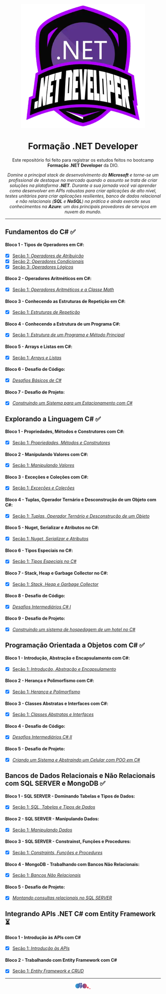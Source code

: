 <p align="center">
 <img src="https://github.com/TiLourinho/dio-dotnet/blob/main/curso.png" alt="Logo do curso Formação .NET Developer" width="400px" />
</p>

<h1 align="center">Formação .NET Developer</h1>

<p align="center">Este repositório foi feito para registrar os estudos feitos no bootcamp <strong>Formação .NET Developer</strong> da DIO.</p>

<p align="center"><i>Domine a principal stack de desenvolvimento da <strong>Microsoft</strong> e torne-se um profissional de destaque no mercado quando o assunto se trata de criar soluções na plataforma <strong>.NET</strong>. Durante a sua jornada você vai aprender como desenvolver em APIs robustas para criar aplicações de alto nível, testes unitários para criar aplicações resilientes, banco de dados relacional e não relacionais (<strong>SQL</strong> e <strong>NoSQL</strong>) na prática e ainda exercite seus conhecimentos na <strong>Azure</strong>: um dos principais provedores de serviços em nuvem do mundo.</i></p>
<hr>
 
## Fundamentos do C# :white_check_mark:

#### Bloco 1 - Tipos de Operadores em C#:

- [X] [Seção 1: _Operadores de Atribuição_](https://github.com/TiLourinho/dio-dotnet/tree/main/01%20-%20Fundamentos%20.NET/Bloco%2001%20-%20Tipos%20de%20Operadores%20em%20C%23/Se%C3%A7%C3%A3o%2001%20-%20Operadores%20de%20Atribui%C3%A7%C3%A3o)
- [X] [Seção 2: _Operadores Condicionais_](https://github.com/TiLourinho/dio-dotnet/tree/main/01%20-%20Fundamentos%20.NET/Bloco%2001%20-%20Tipos%20de%20Operadores%20em%20C%23/Se%C3%A7%C3%A3o%2002%20-%20Operadores%20Condicionais)
- [X] [Seção 3: _Operadores Lógicos_](https://github.com/TiLourinho/dio-dotnet/tree/main/01%20-%20Fundamentos%20.NET/Bloco%2001%20-%20Tipos%20de%20Operadores%20em%20C%23/Se%C3%A7%C3%A3o%2003%20-%20Operadores%20L%C3%B3gicos)

#### Bloco 2 - Operadores Aritméticos em C#:

- [X] [Seção 1: _Operadores Aritméticos e a Classe Math_](https://github.com/TiLourinho/dio-dotnet/tree/main/01%20-%20Fundamentos%20.NET/Bloco%2002%20-%20Operadores%20Aritm%C3%A9ticos%20em%20C%23/Se%C3%A7%C3%A3o%2001%20-%20Operadores%20Aritm%C3%A9ticos%20e%20a%20Classe%20Math)

#### Bloco 3 - Conhecendo as Estruturas de Repetição em C#:

- [X] [Seção 1: _Estruturas de Repetição_](https://github.com/TiLourinho/dio-dotnet/tree/main/01%20-%20Fundamentos%20.NET/Bloco%2003%20-%20Conhecendo%20as%20Estruturas%20de%20Repeti%C3%A7%C3%A3o%20em%20C%23/Se%C3%A7%C3%A3o%2001%20-%20Estruturas%20de%20Repeti%C3%A7%C3%A3o)

#### Bloco 4 - Conhecendo a Estrutura de um Programa C#:

- [X] [Seção 1: _Estrutura de um Programa e Método Principal_](https://github.com/TiLourinho/dio-dotnet/tree/main/01%20-%20Fundamentos%20.NET/Bloco%2004%20-%20Conhecendo%20a%20Estrutura%20de%20um%20Programa%20C%23/Se%C3%A7%C3%A3o%2001%20-%20Estrutura%20de%20um%20Programa%20e%20M%C3%A9todo%20Principal)

#### Bloco 5 - Arrays e Listas em C#:

- [X] [Seção 1: _Arrays e Listas_](https://github.com/TiLourinho/dio-dotnet/tree/main/01%20-%20Fundamentos%20.NET/Bloco%2005%20-%20Arrays%20e%20Listas%20em%20C%23/Se%C3%A7%C3%A3o%2001%20-%20Arrays%20e%20Listas)

#### Bloco 6 - Desafio de Código:

- [X] [_Desafios Básicos de C#_](https://github.com/TiLourinho/dio-dotnet/tree/main/01%20-%20Fundamentos%20.NET/Bloco%2006%20-%20Desafios%20B%C3%A1sicos%20de%20C%23)

#### Bloco 7 - Desafio de Projeto:

- [X] [_Construindo um Sistema para um Estacionamento com C#_](https://github.com/TiLourinho/trilha-net-fundamentos-desafio)

## Explorando a Linguagem C# :white_check_mark:

#### Bloco 1 - Propriedades, Métodos e Construtores com C#:

- [X] [Seção 1: _Propriedades, Métodos e Construtores_](https://github.com/TiLourinho/dio-dotnet/tree/main/02%20-%20Explorando%20a%20Linguagem%20C%23/Bloco%2001%20-%20Propriedades%2C%20M%C3%A9todos%20e%20Construtores%20com%20C%23/Se%C3%A7%C3%A3o%2001%20-%20Propriedades%2C%20M%C3%A9todos%20e%20Construtores)

#### Bloco 2 - Manipulando Valores com C#:

- [X] [Seção 1: _Manipulando Valores_](https://github.com/TiLourinho/dio-dotnet/tree/main/02%20-%20Explorando%20a%20Linguagem%20C%23/Bloco%2002%20-%20Manipulando%20Valores%20com%20C%23/Se%C3%A7%C3%A3o%2001%20-%20Manipulando%20Valores)

#### Bloco 3 - Exceções e Coleções com C#:

- [X] [Seção 1: _Exceções e Coleções_](https://github.com/TiLourinho/dio-dotnet/tree/main/02%20-%20Explorando%20a%20Linguagem%20C%23/Bloco%2003%20-%20Exce%C3%A7%C3%B5es%20e%20Cole%C3%A7%C3%B5es%20com%20C%23/Se%C3%A7%C3%A3o%201%20-%20Exce%C3%A7%C3%B5es%20e%20Cole%C3%A7%C3%B5es)

#### Bloco 4 - Tuplas, Operador Ternário e Desconstrução de um Objeto com C#:

- [X] [Seção 1: _Tuplas, Operador Ternário e Desconstrução de um Objeto_](https://github.com/TiLourinho/dio-dotnet/tree/main/02%20-%20Explorando%20a%20Linguagem%20C%23/Bloco%2004%20-%20Tuplas%2C%20Operador%20Tern%C3%A1rio%20e%20Desconstru%C3%A7%C3%A3o%20de%20um%20Objeto%20com%20C%23/Se%C3%A7%C3%A3o%2001%20-%20Tuplas%2C%20Operador%20Tern%C3%A1rio%20e%20Desconstru%C3%A7%C3%A3o%20de%20um%20Objeto)

#### Bloco 5 - Nuget, Serializar e Atributos no C#:

- [X] [Seção 1: _Nuget, Serializar e Atributos_](https://github.com/TiLourinho/dio-dotnet/tree/main/02%20-%20Explorando%20a%20Linguagem%20C%23/Bloco%2005%20-%20Nuget%2C%20Serializar%20e%20Atributos%20no%20C%23/Se%C3%A7%C3%A3o%2001%20-%20Nuget%2C%20Serializar%20e%20Atributos)

#### Bloco 6 - Tipos Especiais no C#:

- [X] [Seção 1: _Tipos Especiais no C#_](https://github.com/TiLourinho/dio-dotnet/tree/main/02%20-%20Explorando%20a%20Linguagem%20C%23/Bloco%2006%20-%20Tipos%20Especiais%20no%20C%23/Se%C3%A7%C3%A3o%2001%20-%20Tipos%20Especiais%20no%20C%23)

#### Bloco 7 - Stack, Heap e Garbage Collector no C#:

- [X] [Seção 1: _Stack, Heap e Garbage Collector_](https://github.com/TiLourinho/dio-dotnet/tree/main/02%20-%20Explorando%20a%20Linguagem%20C%23/Bloco%2007%20-%20Stack%2C%20Heap%20e%20Garbage%20Collector%20no%20C%23/Se%C3%A7%C3%A3o%2001%20-%20Stack%2C%20Heap%20e%20Garbage%20Collector)

#### Bloco 8 - Desafio de Código:

- [X] [_Desafios Intermediários C# I_](https://github.com/TiLourinho/dio-dotnet/tree/main/02%20-%20Explorando%20a%20Linguagem%20C%23/Bloco%2008%20-%20Desafios%20Intermedi%C3%A1rios%20C%23%20I)

#### Bloco 9 - Desafio de Projeto:

- [X] [_Construindo um sistema de hospedagem de um hotel no C#_](https://github.com/TiLourinho/trilha-net-explorando-desafio)

## Programação Orientada a Objetos com C# :white_check_mark:

#### Bloco 1 - Introdução, Abstração e Encapsulamento com C#:

- [X] [Seção 1: _Introdução, Abstração e Encapsulamento_](https://github.com/TiLourinho/dio-dotnet/tree/main/03%20-%20Programa%C3%A7%C3%A3o%20Orientada%20a%20Objetos%20com%20C%23/Bloco%2001%20-%20Introdu%C3%A7%C3%A3o%2C%20Abstra%C3%A7%C3%A3o%20e%20Encapsulamento%20com%20C%23/Se%C3%A7%C3%A3o%2001%20-%20Introdu%C3%A7%C3%A3o%2C%20Abstra%C3%A7%C3%A3o%20e%20Encapsulamento)

#### Bloco 2 - Herança e Polimorfismo com C#:

- [X] [Seção 1: _Herança e Polimorfismo_](https://github.com/TiLourinho/dio-dotnet/tree/main/03%20-%20Programa%C3%A7%C3%A3o%20Orientada%20a%20Objetos%20com%20C%23/Bloco%2002%20-%20Heran%C3%A7a%20e%20Polimorfismo%20com%20C%23/Se%C3%A7%C3%A3o%2001%20-%20Heran%C3%A7a%20e%20Polimorfismo)

#### Bloco 3 - Classes Abstratas e Interfaces com C#:

- [X] [Seção 1: _Classes Abstratas e Interfaces_](https://github.com/TiLourinho/dio-dotnet/tree/main/03%20-%20Programa%C3%A7%C3%A3o%20Orientada%20a%20Objetos%20com%20C%23/Bloco%2003%20-%20Classes%20Abstratas%20e%20Interfaces%20com%20C%23/Se%C3%A7%C3%A3o%2001%20-%20Classes%20Abstratas%20e%20Interfaces)

#### Bloco 4 - Desafio de Código:

- [X] [_Desafios Intermediários C# II_](https://github.com/TiLourinho/dio-dotnet/tree/main/03%20-%20Programa%C3%A7%C3%A3o%20Orientada%20a%20Objetos%20com%20C%23/Bloco%2004%20-%20Desafios%20Intermedi%C3%A1rios%20C%23%20II)

#### Bloco 5 - Desafio de Projeto:

- [X] [_Criando um Sistema e Abstraindo um Celular com POO em C#_](https://github.com/TiLourinho/trilha-net-poo-desafio)

## Bancos de Dados Relacionais e Não Relacionais com SQL SERVER e MongoDB :white_check_mark:

#### Bloco 1 - SQL SERVER - Dominando Tabelas e Tipos de Dados:

- [X] [Seção 1: _SQL, Tabelas e Tipos de Dados_](https://github.com/TiLourinho/dio-dotnet/tree/main/04%20-%20Bancos%20de%20Dados%20Relacionais%20e%20N%C3%A3o%20Relacionais%20com%20SQL%20Server%20e%20MongoDB/Bloco%2001%20-%20SQL%20SERVER%20-%20Dominando%20Tabelas%20e%20Tipos%20de%20Dados/Se%C3%A7%C3%A3o%2001%20-%20SQL,%20Tabelas%20e%20Tipos%20de%20Dados)

#### Bloco 2 - SQL SERVER - Manipulando Dados:

- [X] [Seção 1: _Manipulando Dados_](https://github.com/TiLourinho/dio-dotnet/tree/main/04%20-%20Bancos%20de%20Dados%20Relacionais%20e%20N%C3%A3o%20Relacionais%20com%20SQL%20Server%20e%20MongoDB/Bloco%2002%20-%20SQL%20SERVER%20-%20Manipulando%20Dados/Se%C3%A7%C3%A3o%2001%20-%20Manipulando%20Dados)

#### Bloco 3 - SQL SERVER - Constrainst, Funções e Procedures:

- [X] [Seção 1: _Constraints, Funções e Procedures_](https://github.com/TiLourinho/dio-dotnet/tree/main/04%20-%20Bancos%20de%20Dados%20Relacionais%20e%20N%C3%A3o%20Relacionais%20com%20SQL%20Server%20e%20MongoDB/Bloco%2003%20-%20SQL%20SERVER%20-%20Constrainst%2C%20Fun%C3%A7%C3%B5es%20e%20Procedures/Se%C3%A7%C3%A3o%2001%20-%20Constraints%2C%20Fun%C3%A7%C3%B5es%20e%20Procedures)

#### Bloco 4 - MongoDB - Trabalhando com Bancos Não Relacionais:

- [X] [Seção 1: _Bancos Não Relacionais_](https://github.com/TiLourinho/dio-dotnet/tree/main/04%20-%20Bancos%20de%20Dados%20Relacionais%20e%20N%C3%A3o%20Relacionais%20com%20SQL%20Server%20e%20MongoDB/Bloco%2004%20-%20MongoDB%20-%20Trabalhando%20com%20Bancos%20N%C3%A3o%20Relacionais/Se%C3%A7%C3%A3o%2001%20-%20Bancos%20N%C3%A3o%20Relacionais)

#### Bloco 5 - Desafio de Projeto:

- [X] [_Montando consultas relacionais no SQL SERVER_](https://github.com/TiLourinho/trilha-net-banco-de-dados-desafio)

## Integrando APIs .NET C# com Entity Framework :hourglass_flowing_sand:

#### Bloco 1 - Introdução às APIs com C#

- [X] [Seção 1: _Introdução às APIs_](https://github.com/TiLourinho/dio-dotnet/tree/main/05%20-%20Integrando%20APIs%20.NET%20C%23%20com%20Entity%20Framework/Bloco%2001%20-%20Introdu%C3%A7%C3%A3o%20%C3%A0s%20APIs%20com%20C%23)

#### Bloco 2 - Trabalhando com Entity Framework com C#

- [X] [Seção 1: _Entity Framework e CRUD_](https://github.com/TiLourinho/dio-dotnet/tree/main/05%20-%20Integrando%20APIs%20.NET%20C%23%20com%20Entity%20Framework/Bloco%2002%20-%20Trabalhando%20com%20Entity%20Framework%20com%20C%23/Se%C3%A7%C3%A3o%2001%20-%20Entity%20Framework%20e%20CRUD)

<hr>
<a href="https://www.dio.me/">
 <p align="center">
  <img src="https://github.com/TiLourinho/dio-dotnet/blob/main/dio.png" alt="Logo da DIO" width="50px" />
 </p>
</a>
